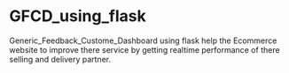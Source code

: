 # GFCD_using_flask
Generic_Feedback_Custome_Dashboard using flask help the Ecommerce website to improve there service by getting realtime performance of there selling and delivery partner.
